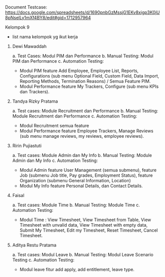 Document Testcase: https://docs.google.com/spreadsheets/d/1690pnbGzMssjG1EKv8xigp3K0jU8pNselLy1mXf4BY8/edit#gid=1712957964

Kelompok 9

- list nama kelompok yg ikut kerja

1. Dewi Mawaddah

   a. Test Cases: Modul PIM dan Performance
   b. Manual Testing: Modul PIM dan Performance
   c. Automation Testing:

   - Modul PIM feature Add Employee, Employee List, Reports, Configurations (sub menu Optional Field, Custom Field, Data Import, Reporting Methods, Termination Reasons) / Semua Feature PIM.
   - Modul Performance feature My Trackers, Configure (sub menu KPIs dan Trackers).

2. Tandya Rizky Pratama

   a. Test cases: Module Recruitment dan Performance
   b. Manual Testing: Module Recruitment dan Performance
   c. Automation Testing:

   - Modul Recruitment semua feature
   - Modul Performance feature Employee Trackers, Manage Reviews (sub menu manage reviews, my reviews, employee reviews).

3. Ririn Pujiastuti

   a. Test cases: Module Admin dan My Info
   b. Manual Testing: Module Admin dan My Info
   c. Automation Testing:

   - Modul Admin feature User Management (semua submenu), feature Job (submenu Job title, Pay grades, Employment Status), feature Organization (submenu General Information, Location)
   - Modul My Info feature Personal Details, dan Contact Details.

4. Faisal

   a. Test cases: Module Time
   b. Manual Testing: Module Time
   c. Automation Testing:

   - Modul Time : View Timesheet, View Timesheet from Table, View Timesheet with unvalid data, View Timesheet with empty data, Submit My Timesheet, Edit my Timesheet, Reset Timesheet, Cancel Timesheet.

5. Aditya Restu Pratama

   a. Test cases: Modul Leave
   b. Manual Testing: Modul Leave Scenario Testing
   c. Automation Testing:

   - Modul leave fitur add apply, add entitlement, leave type.
